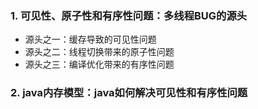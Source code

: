 ### 1. 可见性、原子性和有序性问题：多线程BUG的源头
* 源头之一：缓存导致的可见性问题
* 源头之二：线程切换带来的原子性问题
* 源头之三：编译优化带来的有序性问题  

  
### 2. java内存模型：java如何解决可见性和有序性问题
 

